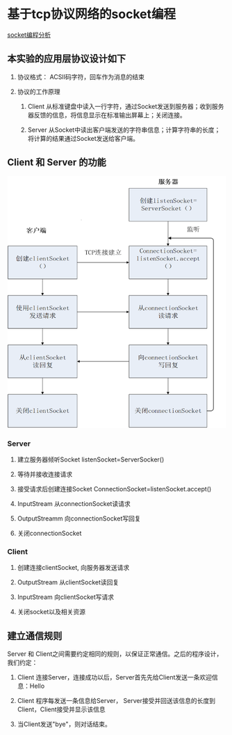 # 基于tcp协议网络的socket编程

[socket编程分析](https://www.cnblogs.com/chenzhenhong/p/13885290.html)

## 本实验的应用层协议设计如下

1. 协议格式： ACSII码字符，回车作为消息的结束

2. 协议的工作原理

    1. Client 从标准键盘中读入一行字符，通过Socket发送到服务器；收到服务器反馈的信息，将信息显示在标准输出屏幕上；关闭连接。

    2. Server 从Socket中读出客户端发送的字符串信息；计算字符串的长度；将计算的结果通过Socket发送给客户端。

## Client 和 Server 的功能

![流程图](procession.png "image")

### Server

1. 建立服务器倾听Socket listenSocket=ServerSocker()

2. 等待并接收连接请求

3. 接受请求后创建连接Socket ConnectionSocket=listenSocket.accept()

4. InputStream 从connectionSocket读请求

5. OutputStreamm 向connectionSocket写回复

6. 关闭connectionSocket

### Client

1. 创建连接clientSocket, 向服务器发送请求

2. OutputStream 从clientSocket读回复

3. InputStream 向clientSocket写请求

4. 关闭socket以及相关资源

## 建立通信规则

Server 和 Client之间需要约定相同的规则，以保证正常通信。之后的程序设计， 我们约定：

1. Client 连接Server，连接成功以后，Server首先先给Client发送一条欢迎信息：Hello

2. Client 程序每发送一条信息给Server， Server接受并回送该信息的长度到Client，Client接受并显示该信息

3. 当Client发送"bye"，则对话结束。
